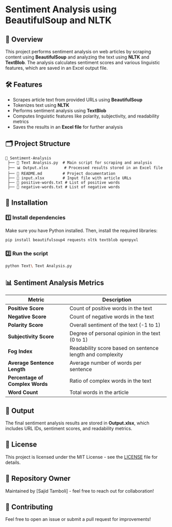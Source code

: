 # Sentiment Analysis using BeautifulSoup and NLTK

## 📌 Overview
This project performs sentiment analysis on web articles by scraping content using **BeautifulSoup** and analyzing the text using **NLTK** and **TextBlob**. The analysis calculates sentiment scores and various linguistic features, which are saved in an Excel output file.

## 🛠️ Features
- Scrapes article text from provided URLs using **BeautifulSoup**
- Tokenizes text using **NLTK**
- Performs sentiment analysis using **TextBlob**
- Computes linguistic features like polarity, subjectivity, and readability metrics
- Saves the results in an **Excel file** for further analysis

## 🗂️ Project Structure
```
📂 Sentiment-Analysis  
 ├── 📄 Text Analysis.py  # Main script for scraping and analysis  
 ├── 📊 Output.xlsx       # Processed results stored in an Excel file  
 ├── 📄 README.md         # Project documentation  
 ├── 📂 input.xlsx        # Input file with article URLs  
 ├── 📄 positive-words.txt # List of positive words  
 ├── 📄 negative-words.txt # List of negative words  
```

## 🚀 Installation
### 1️⃣ Install dependencies
Make sure you have Python installed. Then, install the required libraries:
```sh
pip install beautifulsoup4 requests nltk textblob openpyxl
```

### 2️⃣ Run the script
```sh
python Text\ Text Analysis.py
```

## 📊 Sentiment Analysis Metrics
| Metric                   | Description |
|--------------------------|-------------|
| **Positive Score**       | Count of positive words in the text |
| **Negative Score**       | Count of negative words in the text |
| **Polarity Score**       | Overall sentiment of the text (-1 to 1) |
| **Subjectivity Score**   | Degree of personal opinion in the text (0 to 1) |
| **Fog Index**            | Readability score based on sentence length and complexity |
| **Average Sentence Length** | Average number of words per sentence |
| **Percentage of Complex Words** | Ratio of complex words in the text |
| **Word Count**           | Total words in the article |

## 📝 Output
The final sentiment analysis results are stored in **Output.xlsx**, which includes URL IDs, sentiment scores, and readability metrics.

## 📜 License
This project is licensed under the MIT License - see the [LICENSE](LICENSE) file for details.

## 👤 Repository Owner
Maintained by [Sajid Tamboli] - feel free to reach out for collaboration!

## 🤝 Contributing
Feel free to open an issue or submit a pull request for improvements!
